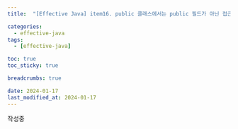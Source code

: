 ```yaml
---
title:  "[Effective Java] item16. public 클래스에서는 public 필드가 아닌 접근자 메서드를 사용하라 "

categories:
  - effective-java
tags:
  - [effective-java]

toc: true
toc_sticky: true

breadcrumbs: true

date: 2024-01-17
last_modified_at: 2024-01-17
---
```


작성중

